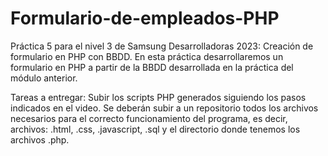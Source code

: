 # Formulario-de-empleados-PHP
Práctica 5 para el nivel 3 de Samsung Desarrolladoras 2023: Creación de formulario en PHP con BBDD.
En esta práctica desarrollaremos un formulario en PHP a partir de la BBDD desarrollada en la práctica del módulo anterior.

Tareas a entregar: 
Subir los scripts PHP generados siguiendo los pasos indicados en el video.
Se deberán subir a un repositorio todos los archivos necesarios para el correcto funcionamiento del programa, es decir, archivos: .html, .css, .javascript, .sql y el directorio donde tenemos los archivos .php.
